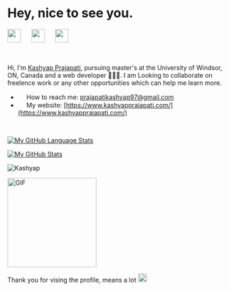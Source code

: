 
<h1>Hey, nice to see you.</h1>


<p align="left">

<a href="https://www.linkedin.com/in/prajapatikashyap/" target="_blank"><img height="30" src="https://image.flaticon.com/icons/png/512/356/356045.png"></a>&nbsp;&nbsp;&nbsp;&nbsp;&nbsp;
<a href="https://www.instagram.com/krish_4u_/" target="_blank"><img height="30" src="https://image.flaticon.com/icons/png/512/1383/1383263.png"></a>&nbsp;&nbsp;&nbsp;&nbsp;&nbsp;
<a href="https://open.spotify.com/playlist/4Z9EZRAYr1N0vf6fWKV1Uy?si=8f714bad3e4844c5" target="_blank"><img height="30" src="https://image.flaticon.com/icons/png/512/725/725281.png"></a>&nbsp;&nbsp;&nbsp;&nbsp;&nbsp;

</p>

<br>

Hi, I'm [Kashyap Prajapati](http://www.kashyapprajapati.com/), pursuing master's at the University of Windsor, ON, Canada and a web developer 👨🏻‍💻. I am Looking to collaborate on freelence work or any other opportunities which can help me learn more.
<br>
 - <img src="https://emojis.slackmojis.com/emojis/images/1622677862/42976/email.png?1622677862" width="15"/> How to reach me: [prajapatikashyap97@gmail.com](mailto:prajapatikashyap97@gmail.com)
 - <img src="https://img-premium.flaticon.com/png/512/1927/premium/1927746.png?token=exp=1624482283~hmac=eace21b39b1f2c92f01a3919bc23f156" width="15"/> My website: [https://www.kashyapprajapati.com/](https://www.kashyapprajapati.com/)
 
 <br>
 
[![My GitHub Language Stats](https://github-readme-stats.vercel.app/api/top-langs/?username=krish4uu&layout=compact&langs_count=5&theme=tokyonight)]() 
<br>

[![My GitHub Stats](https://github-readme-stats.vercel.app/api/?username=krish4uu&hide=stars,issues,contribs&count_private=true&theme=tokyonight&showicons=true)]() 
 

 
 <p align="left"> <img src="https://komarev.com/ghpvc/?username=krish4uu" alt="Kashyap" /> </p>
 <p align="left"><img align="center" height="200" alt="GIF" src="https://media.giphy.com/media/S6qkS0ETvel6EZat45/giphy.gif" /></p>
 <p align="left"> Thank you for vising the profile, means a lot <img src="https://img-premium.flaticon.com/png/512/2632/premium/2632186.png?token=exp=1624481468~hmac=6fcc0b72ab4aba1e10eceb89525a29c9" width="20"/> </p>
 



<!---
krish4uu/krish4uu is a ✨ special ✨ repository because its `README.md` (this file) appears on your GitHub profile.
You can click the Preview link to take a look at your changes.
--->
